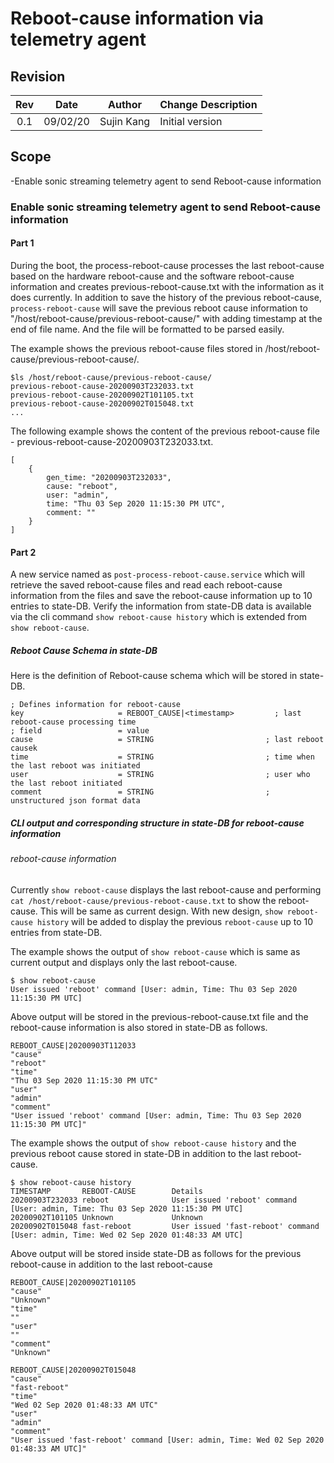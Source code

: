 # Reboot-cause information via telemetry agent

## Revision

| Rev | Date     | Author      | Change Description |
|:---:|:--------:|:-----------:|--------------------|
| 0.1 | 09/02/20 | Sujin Kang  | Initial version    |

## Scope
-Enable sonic streaming telemetry agent to send Reboot-cause information

### Enable sonic streaming telemetry agent to send Reboot-cause information

#### Part 1
During the boot, the process-reboot-cause processes the last reboot-cause based on the hardware reboot-cause
and the software reboot-cause information and creates previous-reboot-cause.txt with the information as it does currently.
In addition to save the history of the previous reboot-cause, `process-reboot-cause` will save the previous
reboot cause information to "/host/reboot-cause/previous-reboot-cause/" with adding timestamp at the end of file name.
And the file will be formatted to be parsed easily.

The example shows the previous reboot-cause files stored in /host/reboot-cause/previous-reboot-cause/.
```
$ls /host/reboot-cause/previous-reboot-cause/
previous-reboot-cause-20200903T232033.txt
previous-reboot-cause-20200902T101105.txt
previous-reboot-cause-20200902T015048.txt
...
```
The following example shows the content of the previous reboot-cause file - previous-reboot-cause-20200903T232033.txt.
```
[
    {
        gen_time: "20200903T232033",
        cause: "reboot",
        user: "admin",
        time: "Thu 03 Sep 2020 11:15:30 PM UTC",
        comment: ""
    }
]
```

#### Part 2
A new service named as `post-process-reboot-cause.service` which will retrieve the saved reboot-cause files and read each reboot-cause information from the files
and save the reboot-cause information up to 10 entries to state-DB.
Verify the information from state-DB data is available via the cli command `show reboot-cause history` which is extended from `show reboot-cause`.

##### Reboot Cause Schema in state-DB

Here is the definition of Reboot-cause schema which will be stored in state-DB.
```
; Defines information for reboot-cause
key                     = REBOOT_CAUSE|<timestamp>         ; last reboot-cause processing time
; field                 = value
cause                   = STRING                         ; last reboot causek
time                    = STRING                         ; time when the last reboot was initiated
user                    = STRING                         ; user who the last reboot initiated
comment                 = STRING                         ; unstructured json format data
```

##### CLI output  and corresponding structure in state-DB for reboot-cause information

###### reboot-cause information

Currently `show reboot-cause` displays the last reboot-cause and performing `cat /host/reboot-cause/previous-reboot-cause.txt` to show the reboot-cause.
This will be same as current design.
With new design, `show reboot-cause history` will be added to display the previous `reboot-cause` up to 10 entries from state-DB.

The example shows the output of `show reboot-cause` which is same as current output and displays only the last reboot-cause.
```
$ show reboot-cause
User issued 'reboot' command [User: admin, Time: Thu 03 Sep 2020 11:15:30 PM UTC]
```
Above output will be stored in the previous-reboot-cause.txt file and the reboot-cause information is also stored in state-DB as follows.
```
REBOOT_CAUSE|20200903T112033
"cause"
"reboot"
"time"
"Thu 03 Sep 2020 11:15:30 PM UTC"
"user"
"admin"
"comment"
"User issued 'reboot' command [User: admin, Time: Thu 03 Sep 2020 11:15:30 PM UTC]"
```

The example shows the output of `show reboot-cause history` and the previous reboot cause stored in state-DB in addition to the last reboot-cause.
```
$ show reboot-cause history
TIMESTAMP       REBOOT-CAUSE        Details
20200903T232033 reboot              User issued 'reboot' command [User: admin, Time: Thu 03 Sep 2020 11:15:30 PM UTC]
20200902T101105 Unknown             Unknown
20200902T015048 fast-reboot         User issued 'fast-reboot' command [User: admin, Time: Wed 02 Sep 2020 01:48:33 AM UTC]
```
Above output will be stored inside state-DB as follows for the previous reboot-cause in addition to the last reboot-cause
```
REBOOT_CAUSE|20200902T101105
"cause"
"Unknown"
"time"
""
"user"
""
"comment"
"Unknown"
```
```
REBOOT_CAUSE|20200902T015048
"cause"
"fast-reboot"
"time"
"Wed 02 Sep 2020 01:48:33 AM UTC"
"user"
"admin"
"comment"
"User issued 'fast-reboot' command [User: admin, Time: Wed 02 Sep 2020 01:48:33 AM UTC]"
```
